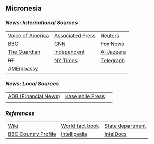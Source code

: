## Micronesia ##

### _News: International Sources_ ###
|   |   |   |
| --- | --- | --- |
| [Voice of America](https://www.voanews.com/search?search_api_fulltext=Micronesia&type=1&sort_by=publication_time) | [Associated Press](https://apnews.com/Micronesia) | [Reuters](https://www.reuters.com/search/news?sortBy=&dateRange=&blob=micronesia) |
| [BBC](https://www.bbc.com/news/topics/ce1qrvle14rt/micronesia) | [CNN](https://www.cnn.com/search/?q=Micronesia&size=10&type=article) | ~~Fox News~~ |
| [The Guardian](https://www.theguardian.com/world/micronesia)  | [Independent](https://www.independent.co.uk/topic/micronesia) | [Al Jazeera](https://www.aljazeera.com/Search/?q=micronesia) |
| ~~RT~~ | [NY Times](https://www.nytimes.com/topic/destination/micronesia) | [Telegraph](https://www.telegraph.co.uk/micronesia/) |
| [AMEmbassy](https://fm.usembassy.gov/news-events/) |   |   |

### _News: Local Sources_ ###
|   |   |   |
| --- | --- | --- |
| [ADB \(Financial News\)](https://www.adb.org/countries/micronesia/news) | [Kaselehlie Press](http://www.kpress.info/) |  |
|  |  |  |


### _References_ ###
|   |   |   |
| --- | --- | --- |
| [Wiki](https://en.wikipedia.org/wiki/Micronesia) | [World fact book](https://www.cia.gov/library/publications/resources/the-world-factbook/geos/fm.html) | [State department](https://www.state.gov/countries-areas/micronesia/) |
| [BBC Country Profile](https://www.bbc.com/news/world-asia-pacific-15494620) | [Intellipedia](https://intellipedia.intelink.gov/wiki/Micronesia) | [IntelDocs](https://inteldocs.intelink.gov/search/folder?q=Micronesia) |
